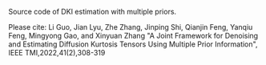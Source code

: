 Source code of DKI estimation with multiple priors.

Please cite: 
Li Guo, Jian Lyu, Zhe Zhang, Jinping Shi, Qianjin Feng, Yanqiu Feng, Mingyong Gao, and Xinyuan Zhang
"A Joint Framework for Denoising and Estimating Diffusion Kurtosis Tensors Using Multiple Prior Information",
IEEE TMI,2022,41(2),308-319
